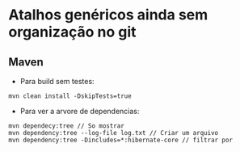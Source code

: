 # Atalhos genéricos ainda sem organização no git


## Maven

- Para build sem testes:
 
```
mvn clean install -DskipTests=true
```

- Para ver a arvore de dependencias:

```
mvn dependecy:tree // So mostrar
mvn dependency:tree --log-file log.txt // Criar um arquivo
mvn dependency:tree -Dincludes=*:hibernate-core // filtrar por
```
